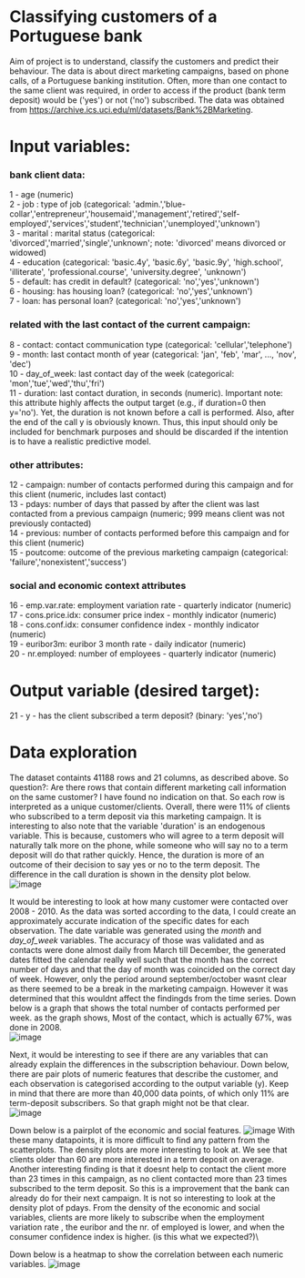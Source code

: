# Classifying customers of a Portuguese bank
Aim of project is to understand, classify the customers and predict their behaviour. The data is about direct marketing campaigns, based on phone calls, of a Portuguese banking institution. Often, more than one contact to the same client was required, in order to access if the product (bank term deposit) would be ('yes') or not ('no') subscribed. The data was obtained from https://archive.ics.uci.edu/ml/datasets/Bank%2BMarketing.

# Input variables:
### bank client data:
1 - age (numeric)<br/>
2 - job : type of job (categorical: 'admin.','blue-collar','entrepreneur','housemaid','management','retired','self-employed','services','student','technician','unemployed','unknown')<br/>
3 - marital : marital status (categorical: 'divorced','married','single','unknown'; note: 'divorced' means divorced or widowed)<br/>
4 - education (categorical: 'basic.4y', 'basic.6y', 'basic.9y', 'high.school', 'illiterate', 'professional.course', 'university.degree', 'unknown')<br/>
5 - default: has credit in default? (categorical: 'no','yes','unknown')<br/>
6 - housing: has housing loan? (categorical: 'no','yes','unknown')<br/>
7 - loan: has personal loan? (categorical: 'no','yes','unknown')
### related with the last contact of the current campaign:
8 - contact: contact communication type (categorical: 'cellular','telephone')<br/>
9 - month: last contact month of year (categorical: 'jan', 'feb', 'mar', ..., 'nov', 'dec')<br/>
10 - day_of_week: last contact day of the week (categorical: 'mon','tue','wed','thu','fri')<br/>
11 - duration: last contact duration, in seconds (numeric). Important note: this attribute highly affects the output target (e.g., if duration=0 then y='no'). Yet, the duration is not known before a call is performed. Also, after the end of the call y is obviously known. Thus, this input should only be included for benchmark purposes and should be discarded if the intention is to have a realistic predictive model.
### other attributes:
12 - campaign: number of contacts performed during this campaign and for this client (numeric, includes last contact)<br/>
13 - pdays: number of days that passed by after the client was last contacted from a previous campaign (numeric; 999 means client was not previously contacted)<br/>
14 - previous: number of contacts performed before this campaign and for this client (numeric)<br/>
15 - poutcome: outcome of the previous marketing campaign (categorical: 'failure','nonexistent','success')
### social and economic context attributes
16 - emp.var.rate: employment variation rate - quarterly indicator (numeric)<br/>
17 - cons.price.idx: consumer price index - monthly indicator (numeric)<br/>
18 - cons.conf.idx: consumer confidence index - monthly indicator (numeric)<br/>
19 - euribor3m: euribor 3 month rate - daily indicator (numeric)<br/>
20 - nr.employed: number of employees - quarterly indicator (numeric)

# Output variable (desired target):
21 - y - has the client subscribed a term deposit? (binary: 'yes','no')

# Data exploration
The dataset containts 41188 rows and 21 columns, as described above. So question?: Are there rows that contain different marketing call information on the same customer? I have found no indication on that. So each row is interpreted as a unique customer/clients. Overall, there were 11% of clients who subscribed to a term deposit via this marketing campaign. It is interesting to also note that the variable 'duration' is an endogenous variable. This is because, customers who will agree to a term deposit will naturally talk more on the phone, while someone who will say no to a term deposit will do that rather quickly. Hence, the duration is more of an outcome of their decision to say yes or no to the term deposit. The difference in the call duration is shown in the density plot below.\
![image](https://user-images.githubusercontent.com/48698645/109701177-03420780-7b93-11eb-8b34-88af0ec7598b.png)

It would be interesting to look at how many customer were contacted over 2008 - 2010. As the data was sorted according to the data, I could create an approximately accurate indication of the specific dates for each observation. The date variable was generated using the _month_ and _day_of_week_ variables. The accuracy of those was validated and as contacts were done almost daily from March till December, the generated dates fitted the calendar really well such that the month has the correct number of days and that the day of month was coincided on the correct day of week. However, only the period around september/october wasnt clear as there seemed to be a break in the marketing campaign. However it was determined that this wouldnt affect the findingds from the time series. Down below is a graph that shows the total number of contacts performed per week. as the graph shows, Most of the contact, which is actually 67%, was done in 2008.\
![image](https://user-images.githubusercontent.com/48698645/110029441-c281f400-7d34-11eb-8e0c-7538aa6f1494.png)

Next, it would be interesting to see if there are any variables that can already explain the differences in the subscription behaviour. Down below, there are pair plots of numeric features that describe the customer, and each observation is categorised according to the output variable (y). Keep in mind that there are more than 40,000 data points, of which only 11% are term-deposit subscribers. So that graph might not be that clear.\
![image](https://user-images.githubusercontent.com/48698645/110150928-1d245a00-7de0-11eb-9bb5-8cc3eb772020.png)

Down below is a pairplot of the economic and social features.
![image](https://user-images.githubusercontent.com/48698645/110147550-1d225b00-7ddc-11eb-8a33-92db167383d0.png)
With these many datapoints, it is more difficult to find any pattern from the scatterplots. The density plots are more interesting to look at. We see that clients older than 60 are more interested in a term deposit on average. Another interesting finding is that it doesnt help to contact the client more than 23 times in this campaign, as no client contacted more than 23 times subscribed to the term deposit. So this is a improvement that the bank can already do for their next campaign. It is not so interesting to look at the density plot of pdays. From the density of the economic and social variables, clients are more likely to subscribe when the employment variation rate , the euribor and the nr. of employed is lower, and when the consumer confidence index is higher. (is this what we expected?)\

Down below is a heatmap to show the correlation between each numeric variables. 
![image](https://user-images.githubusercontent.com/48698645/110152782-6fff1100-7de2-11eb-9daa-83fe3ab01089.png)


